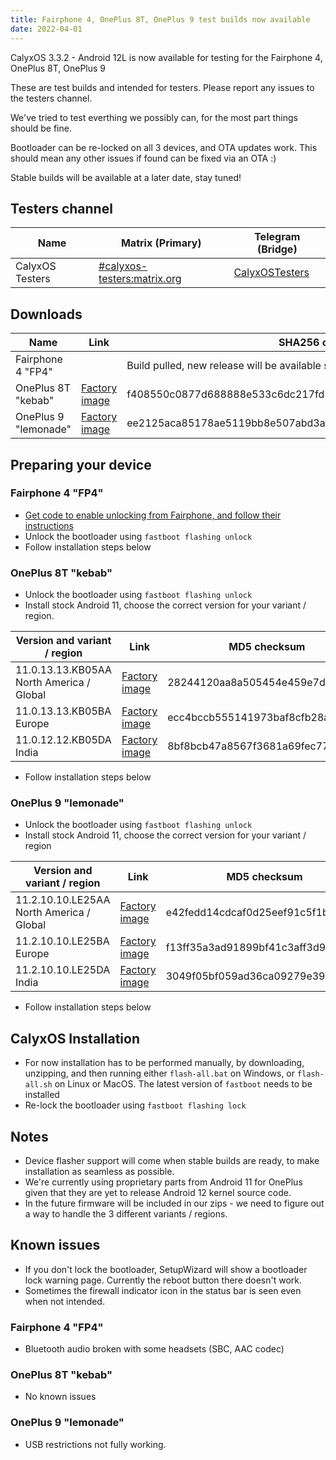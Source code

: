 ```yaml
---
title: Fairphone 4, OnePlus 8T, OnePlus 9 test builds now available
date: 2022-04-01
---
```


CalyxOS 3.3.2 - Android 12L is now available for testing for the Fairphone 4, OnePlus 8T, OnePlus 9

These are test builds and intended for testers. Please report any issues to the testers channel.

We've tried to test everthing we possibly can, for the most part things should be fine.

Bootloader can be re-locked on all 3 devices, and OTA updates work. This should mean any other issues if found can be fixed via an OTA :)

Stable builds will be available at a later date, stay tuned!

## Testers channel

| Name | Matrix (Primary) | Telegram (Bridge) |
| ---- | ------ | -------- |
| CalyxOS Testers | [#calyxos-testers:matrix.org](https://app.element.io/#/room/#calyxos-testers:matrix.org) | [CalyxOSTesters](https://t.me/CalyxOSTesters) |

## Downloads

| Name | Link | SHA256 checksum | [Signature](/install/verify) |
| ---- | ---- | --------------- | ---------------- |
| Fairphone 4 "FP4" | | Build pulled, new release will be available shortly | |
| OnePlus 8T "kebab" | [Factory image](https://release.calyxinstitute.org/kebab-factory-22303020.zip) | f408550c0877d688888e533c6dc217fd3a831fc1197320b6316b91261cba3452 | [minisig](https://release.calyxinstitute.org/kebab-factory-22303020.zip.minisig) |
| OnePlus 9 "lemonade" | [Factory image](https://release.calyxinstitute.org/lemonade-factory-22303020.zip) | ee2125aca85178ae5119bb8e507abd3a383f7ef166cbfe135747c8391563384d | [minisig](https://release.calyxinstitute.org/lemonade-factory-22303020.zip.minisig) |

## Preparing your device

### Fairphone 4 "FP4"
* [Get code to enable unlocking from Fairphone, and follow their instructions](https://www.fairphone.com/en/bootloader-unlocking-code-for-fairphone-3/)
* Unlock the bootloader using `fastboot flashing unlock`
* Follow installation steps below

### OnePlus 8T "kebab"
* Unlock the bootloader using `fastboot flashing unlock`
* Install stock Android 11, choose the correct version for your variant / region.

<!-- https://forums.oneplus.com/threads/oxygenos-11-0-13-13-eu-glo-and-11-0-12-12-in-for-the-oneplus-8t.1547733/ and https://forum.xda-developers.com/t/oneplus-8t-rom-ota-oxygen-os-repo-of-oxygen-os-builds.4193183/ -->

| Version and variant / region | Link | MD5 checksum |
| ------- | ---- | --------------- |
| 11.0.13.13.KB05AA North America / Global | [Factory image](https://oxygenos.oneplus.net/OnePlus8TOxygen_15.O.31_OTA_0310_all_2202182359_ca105dab55fd44e6.zip) | 28244120aa8a505454e459e7dcf7499c |
| 11.0.13.13.KB05BA Europe | [Factory image](https://otafsg-cost-az.coloros.com/OnePlus8T_EEA/OnePlus8TOxygen_15.E.31_GLO_0310_2202182356/patch/amazone2/GLO/OnePlus8TOxygen/OnePlus8TOxygen_15.E.31_GLO_0310_2202182356/OnePlus8TOxygen_15.E.31_OTA_0310_all_2202182356_c7bd2.zip) | ecc4bccb555141973baf8cfb28a4ad04 |
| 11.0.12.12.KB05DA India | [Factory image](https://otafsg-cost-az.coloros.com/OnePlus8T_IND/OnePlus8TOxygen_15.I.29_GLO_0290_2202182359/patch/amazone2/GLO/OnePlus8TOxygen/OnePlus8TOxygen_15.I.29_GLO_0290_2202182359/OnePlus8TOxygen_15.I.29_OTA_0290_all_2202182359_e054f01fb15b914.zip) | 8bf8bcb47a8567f3681a69fec77232c6 |

* Follow installation steps below

### OnePlus 9 "lemonade"
* Unlock the bootloader using `fastboot flashing unlock`
* Install stock Android 11, choose the correct version for your variant / region

<!-- https://forums.oneplus.com/threads/oxygenos-11-2-10-10-for-the-oneplus-9-and-oneplus-9-pro.1521570/ and https://forum.xda-developers.com/t/oneplus-9-rom-ota-oxygen-os-repo-of-oxygen-os-builds.4254579/ -->

| Version and variant / region | Link | MD5 checksum |
| ------- | ---- | --------------- |
| 11.2.10.10.LE25AA North America / Global | [Factory image](https://android.googleapis.com/packages/ota-api/package/580d47a7dde5862a306c07ff939cc4fe1520860f.zip) | e42fedd14cdcaf0d25eef91c5f1b9088 |
| 11.2.10.10.LE25BA Europe | [Factory image](https://otafsg-cost-az.coloros.com/OnePlus9_EEA/OnePlus9Oxygen_22.E.13_GLO_0130_2111112104/patch/amazone2/GLO/OnePlus9Oxygen/OnePlus9Oxygen_22.E.13_GLO_0130_2111112104/OnePlus9Oxygen_22.E.13_OTA_0130_all_2111112104_f4acbf.zip) | f13ff35a3ad91899bf41c3aff3d98900 |
| 11.2.10.10.LE25DA India | [Factory image](https://otafsg-cost-az.coloros.com/OnePlus9_IND/OnePlus9Oxygen_22.I.13_GLO_0130_2111112106/patch/amazone2/GLO/OnePlus9Oxygen/OnePlus9Oxygen_22.I.13_GLO_0130_2111112106/OnePlus9Oxygen_22.I.13_OTA_0130_all_2111112106_b924739.zip) | 3049f05bf059ad36ca09279e396a7596 |

* Follow installation steps below

## CalyxOS Installation

* For now installation has to be performed manually, by downloading, unzipping, and then running either `flash-all.bat` on Windows, or `flash-all.sh` on Linux or MacOS. The latest version of `fastboot` needs to be installed
* Re-lock the bootloader using `fastboot flashing lock`

## Notes
* Device flasher support will come when stable builds are ready, to make installation as seamless as possible.
* We're currently using proprietary parts from Android 11 for OnePlus given that they are yet to release Android 12 kernel source code.
* In the future firmware will be included in our zips - we need to figure out a way to handle the 3 different variants / regions.

## Known issues

* If you don't lock the bootloader, SetupWizard will show a bootloader lock warning page. Currently the reboot button there doesn't work.
* Sometimes the firewall indicator icon in the status bar is seen even when not intended.

### Fairphone 4 "FP4"
* Bluetooth audio broken with some headsets (SBC, AAC codec)

### OnePlus 8T "kebab"
* No known issues

### OnePlus 9 "lemonade"
* USB restrictions not fully working.
